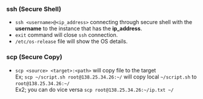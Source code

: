 ### ssh (Secure Shell)

- ```ssh <username>@<ip_address>``` connecting through secure shell with the **username** to the instance that has the **ip_address**.
- ```exit``` command will close `ssh` connection.
- ```/etc/os-release``` file will show the OS details.

### scp (Secure Copy)

- ```scp <source> <target>:<path>``` will copy file to the target <br>
Ex; ```scp ~/script.sh root@138.25.34.26:~/``` will copy local `~/script.sh` to `root@138.25.34.26:~/` <br>
Ex2; you can do vice versa ```scp root@138.25.34.26:~/ip.txt ~/```
